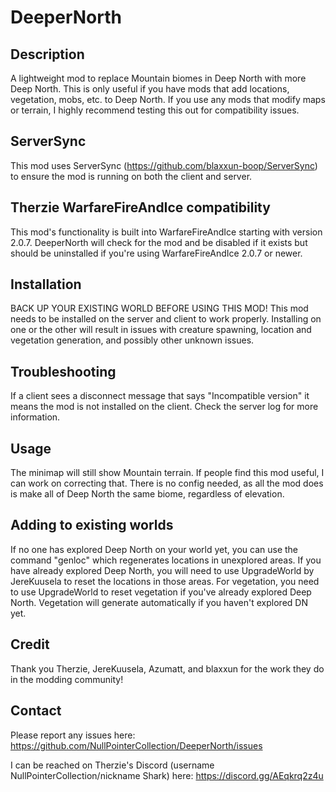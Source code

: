 # DeeperNorth

## Description
A lightweight mod to replace Mountain biomes in Deep North with more Deep North. This is only useful if you have mods that add locations, vegetation, mobs, etc. to Deep North.
If you use any mods that modify maps or terrain, I highly recommend testing this out for compatibility issues.

## ServerSync
This mod uses ServerSync (https://github.com/blaxxun-boop/ServerSync) to ensure the mod is running on both the client and server.

## Therzie WarfareFireAndIce compatibility
This mod's functionality is built into WarfareFireAndIce starting with version 2.0.7.  DeeperNorth will check for the mod and be disabled if it exists but should be uninstalled if you're using WarfareFireAndIce 2.0.7 or newer.

## Installation
BACK UP YOUR EXISTING WORLD BEFORE USING THIS MOD! 
This mod needs to be installed on the server and client to work properly. Installing on one or the other will result in issues with creature spawning, location and vegetation generation, and possibly other unknown issues.

## Troubleshooting
If a client sees a disconnect message that says "Incompatible version" it means the mod is not installed on the client. Check the server log for more information.
  
## Usage
The minimap will still show Mountain terrain. If people find this mod useful, I can work on correcting that. There is no config needed, as all the mod does is make all of Deep North the same biome, regardless of elevation.
  
## Adding to existing worlds
If no one has explored Deep North on your world yet, you can use the command "genloc" which regenerates locations in unexplored areas. If you have already explored Deep North, you will need to use UpgradeWorld by JereKuusela to reset the locations in those areas. For vegetation, you need to use UpgradeWorld to reset vegetation if you've already explored Deep North.  Vegetation will generate automatically if you haven't explored DN yet.

## Credit
Thank you Therzie, JereKuusela, Azumatt, and blaxxun for the work they do in the modding community!

## Contact
Please report any issues here: https://github.com/NullPointerCollection/DeeperNorth/issues

I can be reached on Therzie's Discord (username NullPointerCollection/nickname Shark) here: https://discord.gg/AEqkrq2z4u
